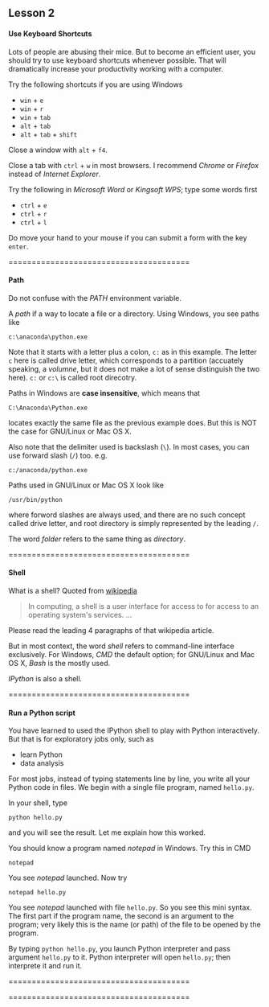 
Lesson 2
--------

#### Use Keyboard Shortcuts ####

Lots of people are abusing their mice. But to become an efficient user, you
should try to use keyboard shortcuts whenever possible. That will dramatically
increase your productivity working with a computer. 

Try the following shortcuts if you are using Windows

+ `win` + `e`
+ `win` + `r`
+ `win` + `tab`
+ `alt` + `tab`
+ `alt` + `tab` + `shift`

Close a window with `alt` + `f4`.

Close a tab with `ctrl` + `w` in most browsers. I recommend *Chrome* or
*Firefox* instead of *Internet Explorer*.

Try the following in *Microsoft Word* or *Kingsoft WPS*; type some words first 

+ `ctrl` + `e` 
+ `ctrl` + `r`
+ `ctrl` + `l`

Do move your hand to your mouse if you can submit a form with the key `enter`.

=======================================

#### Path ####

Do not confuse with the *PATH* environment variable.

A *path* if a way to locate a file or a directory. Using Windows, you see paths
like

    c:\anaconda\python.exe

Note that it starts with a letter plus a colon, `c:` as in this example. The
letter `c` here is called drive letter, which corresponds to a partition
(accuately speaking, a *volumne*, but it does not make a lot of sense distinguish
the two here). `c:` or `c:\` is called root direcotry. 

Paths in Windows are **case insensitive**, which means that

    C:\Anaconda\Python.exe

locates exactly the same file as the previous example does. But this is NOT the
case for GNU/Linux or Mac OS X.

Also note that the delimiter used is backslash (`\`). In most cases, you can use
forward slash (`/`) too. e.g.

    c:/anaconda/python.exe

Paths used in GNU/Linux or Mac OS X look like

    /usr/bin/python

where forword slashes are always used, and there are no such concept called
drive letter, and root directory is simply represented by the leading `/`.

The word *folder* refers to the same thing as *directory*.

=======================================

#### Shell ####

What is a shell? Quoted from
[wikipedia](http://en.wikipedia.org/wiki/Shell_%28computing%29)

>    In computing, a shell is a user interface for access to for access to an
>    operating system's services. ...

Please read the leading 4 paragraphs of that wikipedia article.

But in most context, the word *shell* refers to command-line interface
exclusively. For Windows, *CMD* the default option; for GNU/Linux and Mac OS X,
*Bash* is the mostly used.

*IPython* is also a shell.

=======================================

#### Run a Python script ####

You have learned to used the IPython shell to play with Python interactively.
But that is for exploratory jobs only, such as

+ learn Python
+ data analysis

For most jobs, instead of typing statements line by line, you write all your
Python code in files. We begin with a single file program, named `hello.py`. 

In your shell, type

    python hello.py

and you will see the result. Let me explain how this worked.

You should know a program named *notepad* in Windows. Try this in CMD

    notepad

You see *notepad* launched. Now try

    notepad hello.py

You see *notepad* launched with file `hello.py`. So you see this mini syntax.
The first part if the program name, the second is an argument to the program;
very likely this is the name (or path) of the file to be opened by the program.

By typing `python hello.py`, you launch Python interpreter and pass argument
`hello.py` to it. Python interpreter will open `hello.py`; then interprete it
and run it.

=======================================



=======================================

